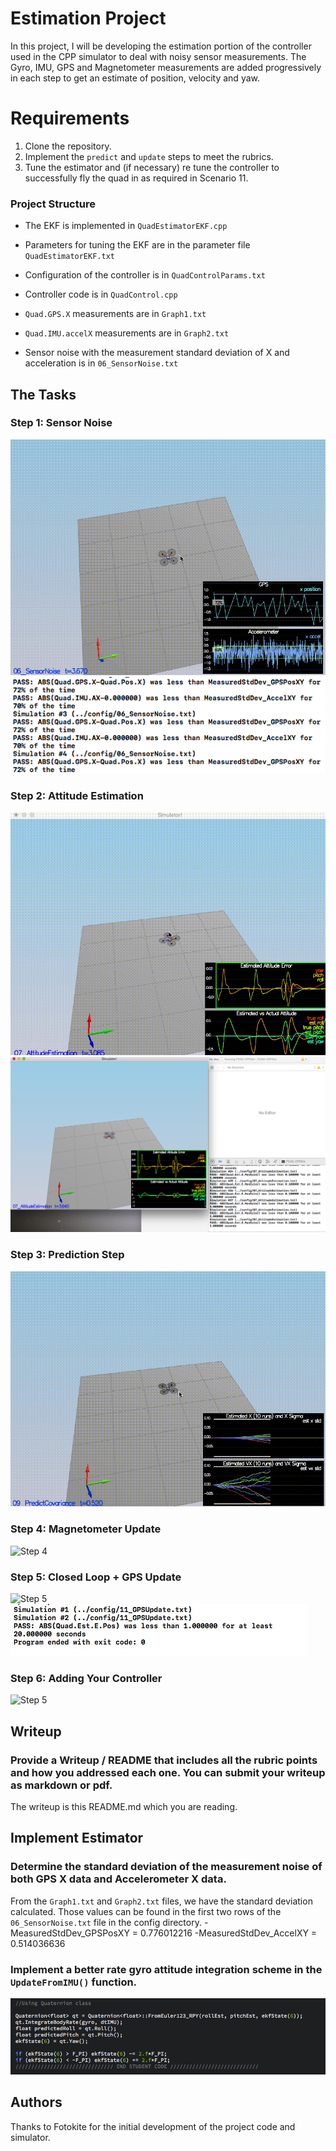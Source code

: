 # Estimation Project #

In this project, I will be developing the estimation portion of the controller used in the CPP simulator to deal with noisy sensor measurements. The Gyro, IMU, GPS and Magnetometer measurements are added progressively in each step to get an estimate of position, velocity and yaw.

# Requirements #
1. Clone the repository.
2. Implement the `predict` and `update` steps to meet the rubrics.
3. Tune the estimator and (if necessary) re tune the controller to successfully fly the quad in as required in Scenario 11.

### Project Structure ###

 - The EKF is implemented in `QuadEstimatorEKF.cpp`

 - Parameters for tuning the EKF are in the parameter file `QuadEstimatorEKF.txt`
 
 - Configuration of the controller is in `QuadControlParams.txt`
 
 - Controller code is in `QuadControl.cpp`
 
 - `Quad.GPS.X` measurements are in `Graph1.txt`
 - `Quad.IMU.accelX` measurements are in `Graph2.txt`
 
 - Sensor noise with the measurement standard deviation of X and acceleration is in `06_SensorNoise.txt`
 
## The Tasks ##

### Step 1: Sensor Noise ###

![Step 1](./images/6.gif)
![Step 1](./images/6.png)

### Step 2: Attitude Estimation ###

![Step 2](./images/7.gif)
![Step 2](./images/7.png)

### Step 3: Prediction Step ###

![Step 3](./images/8.gif)

### Step 4: Magnetometer Update ###

![Step 4](./images/10.gif)

### Step 5: Closed Loop + GPS Update ###

![Step 5](./images/final.gif)
![Step 5](./images/final.png)

### Step 6: Adding Your Controller ###

![Step 5](./images/final.gif)


## Writeup
### Provide a Writeup / README that includes all the rubric points and how you addressed each one. You can submit your writeup as markdown or pdf.

The writeup is this README.md which you are reading.

## Implement Estimator

### Determine the standard deviation of the measurement noise of both GPS X data and Accelerometer X data.
From the `Graph1.txt` and `Graph2.txt` files, we have the standard deviation calculated. Those values can be found in the first two rows of the `06_SensorNoise.txt` file in the config directory. 
-MeasuredStdDev_GPSPosXY = 0.776012216
-MeasuredStdDev_AccelXY = 0.514036636

### Implement a better rate gyro attitude integration scheme in the `UpdateFromIMU()` function.

![IMU function](./images/IMU.png)

## Authors ##

Thanks to Fotokite for the initial development of the project code and simulator.
